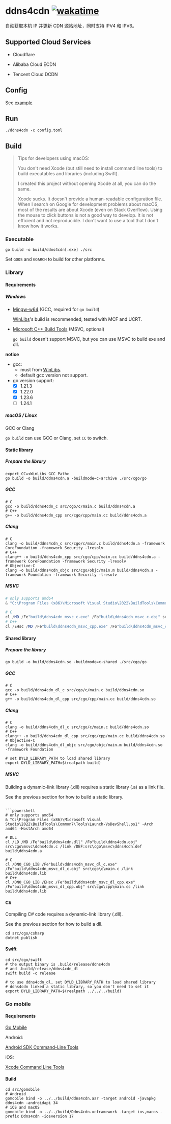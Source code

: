 # ddns4cdn [![wakatime](https://wakatime.com/badge/github/jat001/ddns4cdn.svg)](https://wakatime.com/@Jat/projects/jpfnwygket)

自动获取本机 IP 并更新 CDN 源站地址，同时支持 IPV4 和 IPV6。

## Supported Cloud Services

- Cloudflare

- Alibaba Cloud ECDN

- Tencent Cloud DCDN

## Config

See [example](/config.example.toml)

## Run

```shell
./ddns4cdn -c config.toml
```

## Build

> Tips for developers using macOS:
>
> You don't need Xcode (but still need to install command line tools) to build executables and libraries (including Swift).
>
> I created this project without opening Xcode at all, you can do the same.
>
> Xcode sucks. It doesn't provide a human-readable configuration file. When I search on Google for development problems about macOS, most of the results are about Xcode (even on Stack Overflow). Using the mouse to click buttons is not a good way to develop. It is not efficient and not reproducible. I don't want to use a tool that I don't know how it works.

### Executable

```shell
go build -o build/ddns4cdn[.exe] ./src
```

Set `GOOS` and `GOARCH` to build for other platforms.

### Library

#### Requirements

##### Windows

- [Mingw-w64](https://www.mingw-w64.org/downloads/) (GCC, required for `go build`)

  [WinLibs](https://winlibs.com/#download-release)'s build is recommended, tested with MCF and UCRT.

- [Microsoft C++ Build Tools](https://visualstudio.microsoft.com/visual-cpp-build-tools/)  (MSVC, optional)

  `go build` doesn't support MSVC, but you can use MSVC to build exe and dll.

**notice**
- gcc:
  - must from [WinLibs](https://winlibs.com/#download-release).
  - default gcc version not support.
- go version support:
  - [x] 1.21.3
  - [x] 1.22.0
  - [x] 1.23.6
  - [ ] 1.24.1

##### macOS / Linux

GCC or Clang

`go build` can use GCC or Clang, set `CC` to switch.


#### Static library

##### Prepare the library

```shell
export CC=<WinLibs GCC Path>
go build -o build/ddns4cdn.a -buildmode=c-archive ./src/cgo/go
```

##### GCC

```shell
# C
gcc -o build/ddns4cdn_c src/cgo/c/main.c build/ddns4cdn.a
# C++
g++ -o build/ddns4cdn_cpp src/cgo/cpp/main.cc build/ddns4cdn.a
```

##### Clang

```shell
# C
clang -o build/ddns4cdn_c src/cgo/c/main.c build/ddns4cdn.a -framework CoreFoundation -framework Security -lresolv
# C++
clang++ -o build/ddns4cdn_cpp src/cgo/cpp/main.cc build/ddns4cdn.a -framework CoreFoundation -framework Security -lresolv
# Objective-C
clang -o build/ddns4cdn_objc src/cgo/objc/main.m build/ddns4cdn.a -framework Foundation -framework Security -lresolv
```

##### MSVC

```powershell
# only supports amd64
& "C:\Program Files (x86)\Microsoft Visual Studio\2022\BuildTools\Common7\Tools\Launch-VsDevShell.ps1" -Arch amd64 -HostArch amd64

# C
cl /MD /Fe"build\ddns4cdn_msvc_c.exe" /Fo"build\ddns4cdn_msvc_c.obj" src\cgo\c\main.c /link build\ddns4cdn.a
# C++
cl /EHsc /MD /Fe"build\ddns4cdn_msvc_cpp.exe" /Fo"build\ddns4cdn_msvc_cpp.obj" src\cgo\cpp\main.cc /link build\ddns4cdn.a
```

#### Shared library

##### Prepare the library

```shell
go build -o build/ddns4cdn.so -buildmode=c-shared ./src/cgo/go
```

##### GCC

```shell
# C
gcc -o build/ddns4cdn_dl_c src/cgo/c/main.c build/ddns4cdn.so
# C++
g++ -o build/ddns4cdn_dl_cpp src/cgo/cpp/main.cc build/ddns4cdn.so
```

##### Clang

```shell
# C
clang -o build/ddns4cdn_dl_c src/cgo/c/main.c build/ddns4cdn.so
# C++
clang++ -o build/ddns4cdn_dl_cpp src/cgo/cpp/main.cc build/ddns4cdn.so
# Objective-C
clang -o build/ddns4cdn_dl_objc src/cgo/objc/main.m build/ddns4cdn.so -framework Foundation

# set DYLD_LIBRARY_PATH to load shared library
export DYLD_LIBRARY_PATH=$(realpath build)
```

##### MSVC

Building a dynamic-link library (.dll) requires a static library (.a) as a link file.

See the previous section for how to build a static library.

```shell

```powershell
# only supports amd64
& "C:\Program Files (x86)\Microsoft Visual Studio\2022\BuildTools\Common7\Tools\Launch-VsDevShell.ps1" -Arch amd64 -HostArch amd64

# DLL
cl /LD /MD /Fe"build\ddns4cdn.dll" /Fo"build\ddns4cdn.obj" src\cgo\msvc\ddns4cdn.c /link /DEF:src\cgo\msvc\ddns4cdn.def build\ddns4cdn.a

# C
cl /DNO_CGO_LIB /Fe"build\ddns4cdn_msvc_dl_c.exe" /Fo"build\ddns4cdn_msvc_dl_c.obj" src\cgo\c\main.c /link build\ddns4cdn.lib
# C++
cl /DNO_CGO_LIB /EHsc /Fe"build\ddns4cdn_msvc_dl_cpp.exe" /Fo"build\ddns4cdn_msvc_dl_cpp.obj" src\cgo\cpp\main.cc /link build\ddns4cdn.lib
```

#### C\#

Compiling C# code requires a dynamic-link library (.dll).

See the previous section for how to build a dll.

```shell
cd src/cgo/csharp
dotnet publish
```

#### Swift

```shell
cd src/cgo/swift
# the output binary is .build/release/ddns4cdn
# and .build/release/ddns4cdn_dl
swift build -c release

# to use ddns4cdn_dl, set DYLD_LIBRARY_PATH to load shared library
# ddns4cdn linked a static library, so you don't need to set it
export DYLD_LIBRARY_PATH=$(realpath ../../../build)
```

### Go mobile

#### Requirements

[Go Mobile](https://github.com/golang/go/wiki/Mobile)

Android:

[Android SDK Command-Line Tools](https://developer.android.com/tools/)

iOS:

[Xcode Command Line Tools](https://developer.apple.com/xcode/resources/)

#### Build

```shell
cd src/gomobile
# Android
gomobile bind -o ../../build/ddns4cdn.aar -target android -javapkg ddns4cdn -androidapi 34
# iOS and macOS
gomobile bind -o ../../build/Ddns4cdn.xcframework -target ios,macos -prefix Ddns4cdn -iosversion 17
```
